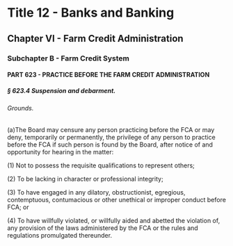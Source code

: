
# Title 12 - Banks and Banking
## Chapter VI - Farm Credit Administration
### Subchapter B - Farm Credit System
#### PART 623 - PRACTICE BEFORE THE FARM CREDIT ADMINISTRATION
##### § 623.4 Suspension and debarment.
###### Grounds.

(a)The Board may censure any person practicing before the FCA or may deny, temporarily or permanently, the privilege of any person to practice before the FCA if such person is found by the Board, after notice of and opportunity for hearing in the matter:

(1) Not to possess the requisite qualifications to represent others;

(2) To be lacking in character or professional integrity;

(3) To have engaged in any dilatory, obstructionist, egregious, contemptuous, contumacious or other unethical or improper conduct before FCA; or

(4) To have willfully violated, or willfully aided and abetted the violation of, any provision of the laws administered by the FCA or the rules and regulations promulgated thereunder.
